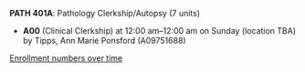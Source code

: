 **PATH 401A**: Pathology Clerkship/Autopsy (7 units)

- **A00** (Clinical Clerkship) at 12:00 am–12:00 am on Sunday (location TBA) by Tipps, Ann Marie Ponsford (A09751688)

[Enrollment numbers over time](./PATH401A.tsv)
